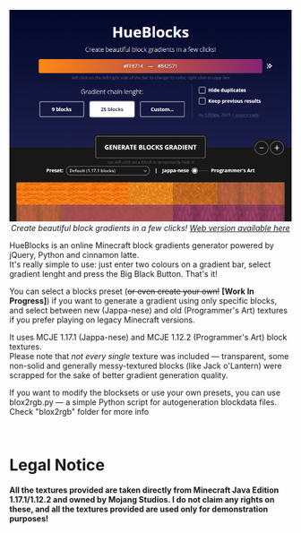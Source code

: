 <p align=center><a href="https://1280px.github.io/hueblocks"><img src="https://raw.githubusercontent.com/1280px/hueblocks/master/readme-pic.png"></a><br>
<i>Create beautiful block gradients in a few clicks! <a href="https://1280px.github.io/hueblocks">Web version available here</a></i></p>

HueBlocks is an online Minecraft block gradients generator powered by jQuery, Python and cinnamon latte. 
<br>It's really simple to use: just enter two colours on a gradient bar, select gradient lenght and press the Big Black Button. That's it!

You can select a blocks preset (<strike>or even create your own!</strike> <b>[Work In Progress]</b>) if you want to generate a gradient using only specific blocks, and select between new (Jappa-nese) and old (Programmer's Art) textures if you prefer playing on legacy Minecraft versions.

It uses MCJE 1.17.1 (Jappa-nese) and MCJE 1.12.2 (Programmer's Art) block textures. 
<br>Please note that <i>not every single</i> texture was included — transparent, some non-solid and generally messy-textured blocks (like Jack o'Lantern) were scrapped for the sake of better gradient generation quality.

If you want to modify the blocksets or use your own presets, you can use blox2rgb.py — a simple Python script for autogeneration blockdata files. Check "blox2rgb" folder for more info


<br><h1>Legal Notice</h1>
<b>All the textures provided are taken directly from Minecraft Java Edition 1.17.1/1.12.2 and owned by Mojang Studios. I do not claim any rights on these, and all the textures provided are used only for demonstration purposes!</b>
